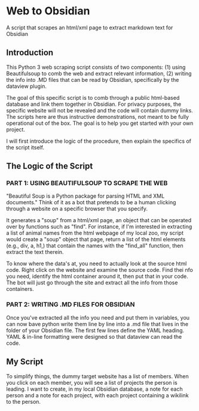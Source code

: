 # Web to Obsidian
A script that scrapes an html/xml page to extract markdown text for Obsidian


## Introduction 

This Python 3 web scraping script consists of two components: 
(1) using Beautifulsoup to comb the web and extract relevant information, 
(2) writing the info into .MD files that can be read by Obsidian, specifically by the dataview plugin.

The goal of this specific script is to comb through a public html-based database and link them together in Obsidian. For privacy purposes, the specific website will not be revealed and the code will contain dummy links. The scripts here are thus instructive demonstrations, not meant to be fully operational out of the box. The goal is to help you get started with your own project. 

I will first introduce the logic of the procedure, then explain the specifics of the script itself.

## The Logic of the Script

### PART 1: USING BEAUTIFULSOUP TO SCRAPE THE WEB

"Beautiful Soup is a Python package for parsing HTML and XML documents." 
Think of it as a bot that pretends to be a human clicking through a website on a specific browser that you specify. 

It generates a "soup" from a html/xml page, an object that can be operated over by functions such as "find". For instance, if I'm interested in extracting a list of animal names from the html webpage of my local zoo, my script would create a "soup" object that page, return a list of the html elements (e.g., div, a, h1,) that contain the names with the "find_all" function, then extract the text therein.

To know where the data's at, you need to actually look at the source html code. Right click on the website and examine the source code. Find thei nfo you need, identify the html container around it, then put that in your code. The bot will just go through the site and extract all the info from those containers.  

### PART 2: WRITING .MD FILES FOR OBSIDIAN

Once you've extracted all the info you need and put them in variables, you can now bave python write them line by line into a .md file that lives in the folder of your Obsidian file. The first few lines define the YAML heading. YAML & in-line formatting were designed so that dataview can read the code.

## My Script 

To simplify things, the dummy target website has a list of members. When you click on each member, you will see a list of projects the person is leading. 
I want to create, in my local Obsidian database, a note for each person and a note for each project, with each project containing a wikilink to the person. 
